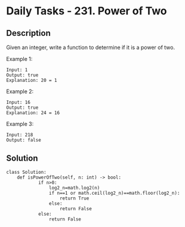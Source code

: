 # Daily Tasks - 231. Power of Two

## Description

Given an integer, write a function to determine if it is a power of two.

Example 1:
```
Input: 1
Output: true 
Explanation: 20 = 1
```
Example 2:
```
Input: 16
Output: true
Explanation: 24 = 16
```
Example 3:
```
Input: 218
Output: false
```

## Solution

```
class Solution:
    def isPowerOfTwo(self, n: int) -> bool:
            if n>0:
                log2_n=math.log2(n)
                if n==1 or math.ceil(log2_n)==math.floor(log2_n):
                    return True
                else:
                    return False
            else:
                return False
        
```

